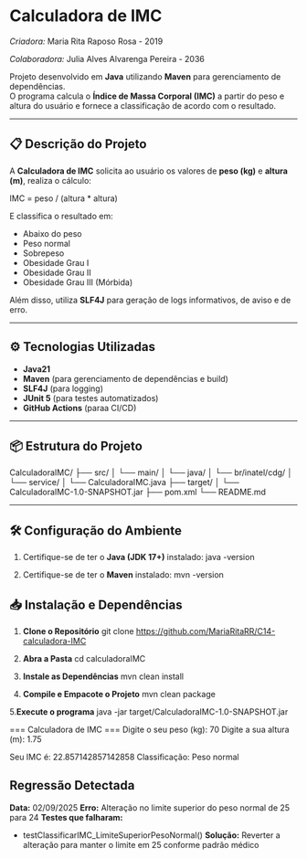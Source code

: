 # Calculadora de IMC

*Criadora:* Maria Rita Raposo Rosa - 2019

*Colaboradora:* Julia Alves Alvarenga Pereira - 2036

Projeto desenvolvido em **Java** utilizando **Maven** para gerenciamento de dependências.  
O programa calcula o **Índice de Massa Corporal (IMC)** a partir do peso e altura do usuário e fornece a classificação de acordo com o resultado.

---

## 📋 Descrição do Projeto
A **Calculadora de IMC** solicita ao usuário os valores de **peso (kg)** e **altura (m)**, realiza o cálculo:

IMC = peso / (altura * altura)


E classifica o resultado em:
- Abaixo do peso
- Peso normal
- Sobrepeso
- Obesidade Grau I
- Obesidade Grau II
- Obesidade Grau III (Mórbida)

Além disso, utiliza **SLF4J** para geração de logs informativos, de aviso e de erro.

---

## ⚙️ Tecnologias Utilizadas
- **Java21** 
- **Maven** (para gerenciamento de dependências e build)
- **SLF4J** (para logging)
- **JUnit 5** (para testes automatizados)
- **GitHub Actions** (paraa CI/CD)

---

## 📦 Estrutura do Projeto

CalculadoraIMC/
├── src/
│   └── main/
│       └── java/
│           └── br/inatel/cdg/
│               └── service/
│                   └── CalculadoraIMC.java
├── target/
│   └── CalculadoraIMC-1.0-SNAPSHOT.jar
├── pom.xml
└── README.md


---

## 🛠️ Configuração do Ambiente
1. Certifique-se de ter o **Java (JDK 17+)** instalado:
   java -version

2. Certifique-se de ter o **Maven** instalado:
    mvn -version

## 📥 Instalação e Dependências
1. **Clone o Repositório**
    git clone https://github.com/MariaRitaRR/C14-calculadora-IMC

2. **Abra a Pasta**
    cd calculadoraIMC

3. **Instale as Dependências**
    mvn clean install

4. **Compile e Empacote o Projeto**
    mvn clean package

5.**Execute o programa**
java -jar target/CalculadoraIMC-1.0-SNAPSHOT.jar




=== Calculadora de IMC ===
Digite o seu peso (kg): 70
Digite a sua altura (m): 1.75

Seu IMC é: 22.857142857142858
Classificação: Peso normal


## Regressão Detectada

**Data:** 02/09/2025
**Erro:** Alteração no limite superior do peso normal de 25 para 24
**Testes que falharam:** 
- testClassificarIMC_LimiteSuperiorPesoNormal()
**Solução:** Reverter a alteração para manter o limite em 25 conforme padrão médico
